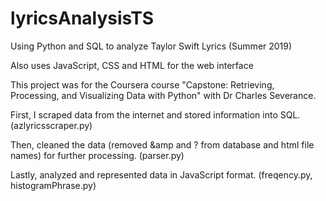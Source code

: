 # lyricsAnalysisTS
Using Python and SQL to analyze Taylor Swift Lyrics (Summer 2019)

Also uses JavaScript, CSS and HTML for the web interface

This project was for the Coursera course "Capstone: Retrieving, Processing, and Visualizing Data with Python" with Dr Charles Severance.

First, I scraped data from the internet and stored information into SQL. (azlyricsscraper.py)

Then, cleaned the data (removed &amp and ? from database and html file names) for further processing. (parser.py)

Lastly, analyzed and represented data in JavaScript format. (freqency.py, histogramPhrase.py)
